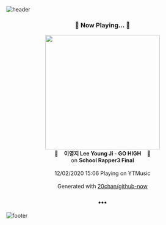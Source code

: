 ![header](https://capsule-render.vercel.app/api?type=wave&height=170&section=header&text=Hi.%20I'm%20SHIFT&fontColor=090707&fontAlignX=45&fontAlignY=65&fontSize=100)

<h3 align="center">🎵 Now Playing... 🎵</h3>
<p align="center">
  <a href="https://music.youtube.com/channel/UCye1kBGko8BG8QCyKjP9QEw">
    <img width="300" src="https://lh3.googleusercontent.com/vfylIPzFI7rDRx_NVCN-fJ2ZpnpIiD8mO2y185Ss-KOrTdQS4Vo6Q-yYMHUys2O_dJsGbUuzrojqv8kB">
  </a>
  <br>
  🎵&nbsp&nbsp&nbsp <b>이영지 Lee Young Ji - GO HIGH</b> &nbsp&nbsp&nbsp🎵
  <br>
  on <b>School Rapper3 Final</b>
  
  <br />
  <br />
  12/02/2020 15:06 Playing on YTMusic
  <br />
  <br />
  Generated with <a href="https://github.com/20chan/github-now">20chan/github-now</a>
</p>

<h3 align="center">•••</h3>

![footer](https://capsule-render.vercel.app/api?type=wave&height=150&section=footer)
